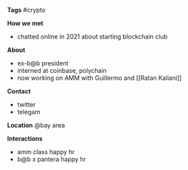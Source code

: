 **Tags**
#crypto

**How we met**
- chatted online in 2021 about starting blockchain club

**About**
- ex-b@b president
- interned at coinbase, polychain
- now working on AMM with Guillermo and [[Ratan Kaliani]]

**Contact**
- twitter
- telegam

**Location**
@bay area

**Interactions**
- amm class happy hr
- b@b x pantera happy hr